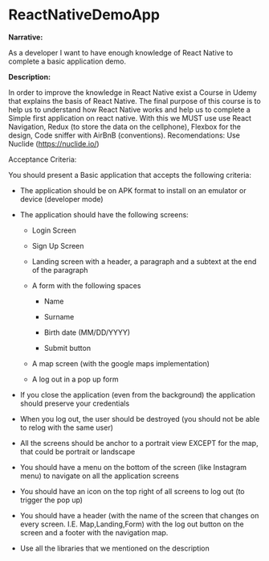 # ReactNativeDemoApp
**Narrative:**

As a developer I want to have enough knowledge of React Native to complete a basic application demo.

**Description:**

In order to improve the knowledge in React Native exist a Course in Udemy that explains the basis of React Native. The final purpose of this course is to help us to understand how React Native works and help us to complete a Simple first application on react native. With this we MUST use use React Navigation, Redux (to store the data on the cellphone), Flexbox for the design, Code sniffer with AirBnB (conventions). Recomendations: Use Nuclide (https://nuclide.io/)

Acceptance Criteria:

You should present a Basic application that accepts the following criteria:

* The application should be on APK format to install on an emulator or device (developer mode)

* The application should have the following screens:

    - Login Screen

    - Sign Up Screen

    - Landing screen with a header, a paragraph and a subtext at the end of the paragraph

    - A form with the following spaces

      - Name

      - Surname

      - Birth date (MM/DD/YYYY)

      - Submit button

    - A map screen (with the google maps implementation)

    - A log out in a pop up form

* If you close the application (even from the background) the application should preserve your credentials

* When you log out, the user should be destroyed (you should not be able to relog with the same user)

* All the screens should be anchor to a portrait view EXCEPT for the map, that could be portrait or landscape

* You should have a menu on the bottom of the screen (like Instagram menu) to navigate on all the application screens

* You should have an icon on the top right of all screens to log out (to trigger the pop up)

* You should have a header (with the name of the screen that changes on every screen. I.E. Map,Landing,Form) with the log out button on the screen and a footer with the navigation map.

* Use all the libraries that we mentioned on the description


